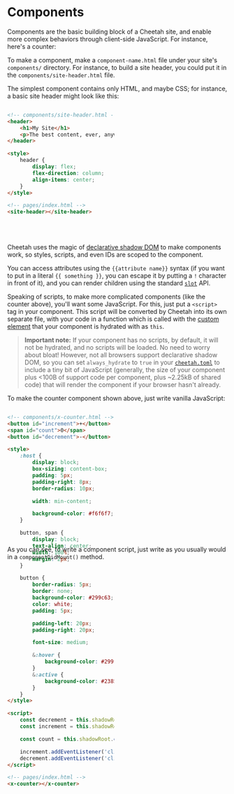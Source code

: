 <extends template="layouts/index.html"></extends>

<style>
    div.component-sidebyside {
        display: flex;
        gap: 1em;
        width: inherit;
        container-type: size;
        height: 300px;
        margin: 1em 0;
    }

    div.component-sidebyside pre, div.component-sidebyside div {
        flex: 1;
    }

    div.component-sidebyside > pre {
        container-type: size;
        height: 100cqh;
    }

    div.component-sidebyside > pre > code.hljs {
        width: calc(100cqw - 2em);
        overflow: auto auto;
        overflow-x: auto;
        height: calc(100cqh - 3em);
    }

    div.component-sidebyside div {
        height: min-content;
        overflow: auto;
    }
</style>

# Components
Components are the basic building block of a Cheetah site, and
enable more complex behaviors through client-side JavaScript.
For instance, here's a counter:

<x-counter></x-counter>

To make a component, make a `component-name.html` file under
your site's `components/` directory. For instance, to build a
site header, you could put it in the `components/site-header.html`
file.

The simplest component contains only HTML, and maybe CSS; for instance, a basic
site header might look like this:

<div class="component-sidebyside">

```html
<!-- components/site-header.html -->
<header>
    <h1>My Site</h1>
    <p>The best content, ever, anywhere.</p>
</header>

<style>
    header {
        display: flex;
        flex-direction: column;
        align-items: center;
    }
</style>

<!-- pages/index.html -->
<site-header></site-header>
```
<div>
<components-tutorial-site-header></components-tutorial-site-header>
</div>

</div>

Cheetah uses the magic of [declarative shadow DOM](https://developer.chrome.com/docs/css-ui/declarative-shadow-dom)
to make components work, so styles, scripts, and even IDs
are scoped to the component.

You can access attributes using the `{{attribute name}}` syntax (if you want to put in a literal `{{ something }}`, you can escape it by putting a `!` character in front of it), and you can render children using the standard [`slot`](https://developer.mozilla.org/en-US/docs/Web/HTML/Element/slot) API.

Speaking of scripts, to make more complicated components
(like the counter above), you'll want some JavaScript.
For this, just put a `<script>` tag in your component.
This script will be converted by Cheetah into its own separate
file, with your code in a function which is called with the [custom element](https://developer.mozilla.org/en-US/docs/Web/API/Web_components/Using_custom_elements)
that your component is hydrated with as `this`.

> **Important note:** If your component has no scripts, by default, it will not be hydrated,
> and no scripts will be loaded. No need to worry about bloat! However, not all browsers support declarative shadow DOM, so you can
> set `always_hydrate` to `true` in your [`cheetah.toml`](configuration.html) to include a tiny bit of JavaScript (generally, the size of your component plus <100B of support code per component, plus ~2.25kB of shared code) that will render the component if your browser hasn't already. 

To make the counter component shown above, just write vanilla JavaScript:

<div class="component-sidebyside">

```html
<!-- components/x-counter.html -->
<button id="increment">+</button>
<span id="count">0</span>
<button id="decrement">-</button>

<style>
    :host {
        display: block;
        box-sizing: content-box;
        padding: 5px;
        padding-right: 8px;
        border-radius: 10px;

        width: min-content;

        background-color: #f6f6f7;
    }

    button, span {
        display: block;
        text-align: center;
        width: 100%;
        margin: 2px;
    }

    button {
        border-radius: 5px;
        border: none;
        background-color: #299c63;
        color: white;
        padding: 5px;

        padding-left: 20px;
        padding-right: 20px;

        font-size: medium;

        &:hover {
            background-color: #299f68;
        }
        &:active {
            background-color: #238554;
        }
    }
</style>

<script>
    const decrement = this.shadowRoot.querySelector("#decrement");
    const increment = this.shadowRoot.querySelector("#increment");

    const count = this.shadowRoot.querySelector("#count");

    increment.addEventListener('click', () => count.textContent = parseInt(count.textContent) + 1);
    decrement.addEventListener('click', () => count.textContent = parseInt(count.textContent) - 1);
</script>

<!-- pages/index.html -->
<x-counter></x-counter>
```

<div><x-counter></x-counter></div>

</div>

As you can see, to write a component script, just write as you usually would in a `componentDidMount()` method.